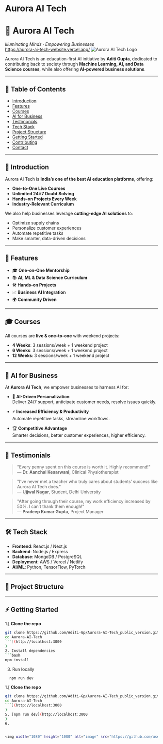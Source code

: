 # Aurora AI Tech

# 🌌 Aurora AI Tech
_Illuminating Minds · Empowering Businesses_  
https://aurora-ai-tech-website.vercel.app/
![Aurora AI Tech Logo](logo.png)  

Aurora AI Tech is an education-first AI initiative by **Aditi Gupta**, dedicated to contributing back to society through **Machine Learning, AI, and Data Science courses**, while also offering **AI-powered business solutions**.  

---

## 📖 Table of Contents
- [Introduction](#-introduction)
- [Features](#-features)
- [Courses](#-courses)
- [AI for Business](#-ai-for-business)
- [Testimonials](#-testimonials)
- [Tech Stack](#-tech-stack)
- [Project Structure](#-project-structure)
- [Getting Started](#-getting-started)
- [Contributing](#-contributing)
- [Contact](#-contact)

---

## 🌟 Introduction
Aurora AI Tech is **India’s one of the best AI education platforms**, offering:  
- **One-to-One Live Courses**  
- **Unlimited 24×7 Doubt Solving**  
- **Hands-on Projects Every Week**  
- **Industry-Relevant Curriculum**  

We also help businesses leverage **cutting-edge AI solutions** to:  
- Optimize supply chains  
- Personalize customer experiences  
- Automate repetitive tasks  
- Make smarter, data-driven decisions  

---

## 🚀 Features
- 🎓 **One-on-One Mentorship**  
- 📚 **AI, ML & Data Science Curriculum**  
- 🛠️ **Hands-on Projects**  
- 📈 **Business AI Integration**  
- 🌍 **Community Driven**  

---

## 🎓 Courses
All courses are **live & one-to-one** with weekend projects:  
- **4 Weeks**: 3 sessions/week + 1 weekend project  
- **6 Weeks**: 3 sessions/week + 1 weekend project  
- **12 Weeks**: 3 sessions/week + 1 weekend project  

---

## 🏢 AI for Business
At **Aurora AI Tech**, we empower businesses to harness AI for:  

- 🤖 **AI-Driven Personalization**  
  Deliver 24/7 support, anticipate customer needs, resolve issues quickly.  

- ⚡ **Increased Efficiency & Productivity**  
  Automate repetitive tasks, streamline workflows.  

- 🏆 **Competitive Advantage**  
  Smarter decisions, better customer experiences, higher efficiency.  

---

## 💬 Testimonials
> "Every penny spent on this course is worth it. Highly recommend!"  
— **Dr. Aanchal Kesarwani**, Clinical Physiotherapist  

> "I’ve never met a teacher who truly cares about students’ success like Aurora AI Tech does."  
— **Ujjwal Nagar**, Student, Delhi University  

> "After going through their course, my work efficiency increased by 50%. I can’t thank them enough!"  
— **Pradeep Kumar Gupta**, Project Manager  

---

## 🛠️ Tech Stack
- **Frontend**: React.js / Next.js  
- **Backend**: Node.js / Express  
- **Database**: MongoDB / PostgreSQL  
- **Deployment**: AWS / Vercel / Netlify  
- **AI/ML**: Python, TensorFlow, PyTorch  

---

## 📂 Project Structure



---

## ⚡ Getting Started

1.[ **Clone the repo**
   ```bash
   git clone https://github.com/Aditi-Gp/Aurora-AI-Tech_public_version.git
   cd Aurora-AI-Tech
   ```](http://localhost:3000
)
2. Install dependencies
```bash
   npm install
   ```
3. Run locally
 ```bash
   npm run dev
   ```

1.[ **Clone the repo**
   ```bash
   git clone https://github.com/Aditi-Gp/Aurora-AI-Tech_public_version.git
   cd Aurora-AI-Tech
   ```](http://localhost:3000
)
5. [npm run dev](http://localhost:3000
)
6. 


<img width="1080" height="1080" alt="image" src="https://github.com/user-attachments/assets/41919c2c-fd4e-4793-b037-f177caa860ef" />
